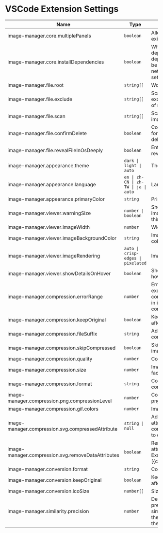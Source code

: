 # VSCode Extension Settings

| Name                                               | Type                                 | Description                                                                                                              | Default value                                                                                                                 |
| -------------------------------------------------- | ------------------------------------ | ------------------------------------------------------------------------------------------------------------------------ | ----------------------------------------------------------------------------------------------------------------------------- |
| image-manager.core.multiplePanels                  | `boolean`                            | Allow multiple panels to exist simultaneously                                                                            | false                                                                                                                         |
| image-manager.core.installDependencies             | `boolean`                            | Whether to install dependencies. If dependencies cannot be installed due to network issues, you can set this to `false`. | true                                                                                                                          |
| image-manager.file.root                            | `string[]`                           | Workspace root                                                                                                           | Current workspace                                                                                                             |
| image-manager.file.exclude                         | `string[]`                           | Scan images not in exclude (pattern syntax of micromatch)                                                                | `["**/node_modules/**","**/.git/**","**/dist/**","**/coverage/**","**/.next/**","**/.nuxt/**","**/.vercel/**","**/.idea/**"]` |
| image-manager.file.scan                            | `string[]`                           | Scan images with imageType                                                                                               | `["png","jpg","jpeg","webp","gif","tiff","tif","avif","heif","heic","apng","svg","bmp","ico"]`                                |
| image-manager.file.confirmDelete                   | `boolean`                            | Controls whether ask for confirmation when deleting a image                                                              | true                                                                                                                          |
| image-manager.file.revealFileInOsDeeply            | `boolean`                            | Enter folder when it is revealed in OS                                                                                   | true                                                                                                                          |
| image-manager.appearance.theme                     | `dark \| light \| auto`              | Theme                                                                                                                    | `auto`                                                                                                                        |
| image-manager.appearance.language                  | `en \| zh-CN \| zh-TW \| ja \| auto` | Language                                                                                                                 | `auto`                                                                                                                        |
| image-manager.appearance.primaryColor              | `string`                             | Primary color                                                                                                            | undefined                                                                                                                     |
| image-manager.viewer.warningSize                   | `number \| boolean`                  | Show warning dot if image size is larger than this value (KB)                                                            | 1024                                                                                                                          |
| image-manager.viewer.imageWidth                    | `number`                             | Width of image (px)                                                                                                      | 100                                                                                                                           |
| image-manager.viewer.imageBackgroundColor          | `string`                             | Image background color                                                                                                   | `#1a1a1a`                                                                                                                     |
| image-manager.viewer.imageRendering                | `auto \| crisp-edges \| pixelated`   | Image rendering                                                                                                          | `auto`                                                                                                                        |
| image-manager.viewer.showDetailsOnHover            | `boolean`                            | Show image details on hover                                                                                              | true                                                                                                                          |
| image-manager.compression.errorRange               | `number`                             | Error range (KB), exceeding this range is considered an increase in image size after compression                         | 2                                                                                                                             |
| image-manager.compression.keepOriginal             | `boolean`                            | Keep original image after compression                                                                                    | false                                                                                                                         |
| image-manager.compression.fileSuffix               | `string`                             | Add suffix to compressed image                                                                                           | `.min`                                                                                                                        |
| image-manager.compression.skipCompressed           | `boolean`                            | Skip the compressed images                                                                                               | true                                                                                                                          |
| image-manager.compression.quality                  | `number`                             | Compression quality                                                                                                      | -                                                                                                                             |
| image-manager.compression.size                     | `number`                             | Image size (x scale factor)                                                                                              | 1                                                                                                                             |
| image-manager.compression.format                   | `string`                             | Convert format after compression                                                                                         | ''                                                                                                                            |
| image-manager.compression.png.compressionLevel     | `number`                             | Compression level of png                                                                                                 | 9                                                                                                                             |
| image-manager.compression.gif.colors               | `number`                             | Image colors of gif                                                                                                      | 256                                                                                                                           |
| image-manager.compression.svg.compressedAttribute  | `string \| null`                     | Add "compressed" attribute to svg after compression. Set to null to disable                                              | `c`                                                                                                                           |
| image-manager.compression.svg.removeDataAttributes | `boolean`                            | Remove data-* attributes from svg. Except data-\[{compressedAttribute}\]                                                 | true                                                                                                                          |
| image-manager.conversion.format                    | `string`                             | Convert format                                                                                                           | ''                                                                                                                            |
| image-manager.conversion.keepOriginal              | `boolean`                            | Keep original image after format conversion                                                                              | false                                                                                                                         |
| image-manager.conversion.icoSize                   | `number[]`                           | Size of ico                                                                                                              | [16, 32]                                                                                                                      |
| image-manager.similarity.precision                 | `number`                             | Determining the precision of image similarity. The smaller the value, the stricter the judgment                          | 10                                                                                                                            |
